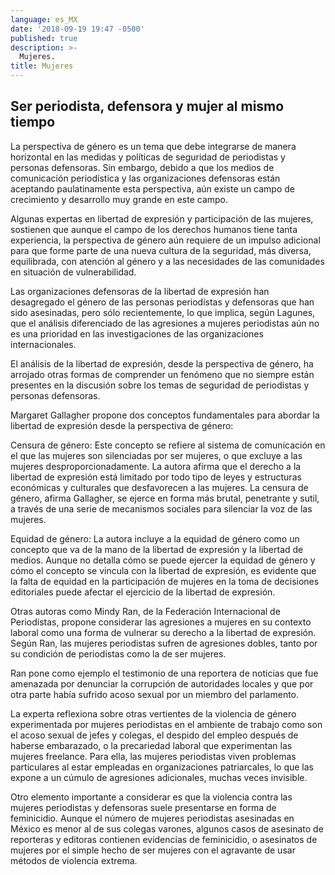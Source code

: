 ```yaml
---
language: es_MX
date: '2018-09-19 19:47 -0500'
published: true
description: >-
  Mujeres.
title: Mujeres
---
```

## Ser periodista, defensora y mujer al mismo tiempo

La perspectiva de género es un tema que debe integrarse de manera horizontal en  las medidas y políticas de seguridad de periodistas y personas defensoras. Sin embargo, debido a que los medios de comunicación periodística y las organizaciones defensoras están aceptando paulatinamente esta perspectiva, aún existe un campo de crecimiento y desarrollo muy grande en este campo.

Algunas expertas en libertad de expresión y participación de las mujeres, sostienen que aunque el campo de los derechos humanos tiene tanta experiencia, la perspectiva de género aún requiere de un impulso adicional para que forme parte de una nueva cultura de la seguridad, más diversa, equilibrada, con atención al género y a las necesidades de las comunidades en situación de vulnerabilidad.

Las organizaciones defensoras de la libertad de expresión han desagregado el género de las personas periodistas y defensoras que han sido asesinadas, pero sólo recientemente, lo que implica, según Lagunes, que el análisis diferenciado de las agresiones a mujeres periodistas aún no es una prioridad en las investigaciones de las organizaciones internacionales.

El análisis de la libertad de expresión, desde la perspectiva de género, ha arrojado otras formas de comprender un fenómeno que no siempre están presentes en la discusión sobre los temas de seguridad de periodistas y personas defensoras.

Margaret Gallagher propone dos conceptos fundamentales para abordar la libertad de expresión desde la perspectiva de género:

Censura de género: Este concepto se refiere al sistema de comunicación en el que las mujeres son silenciadas por ser mujeres, o que excluye a las mujeres desproporcionadamente. La autora afirma que el derecho a la libertad de expresión está limitado por todo tipo de leyes y estructuras económicas y culturales que desfavorecen a las mujeres. La censura de género, afirma Gallagher, se ejerce en forma más brutal, penetrante y sutil, a través de una serie de mecanismos sociales para silenciar la voz de las mujeres.

Equidad de género: La autora incluye a la equidad de género como un concepto que va de la mano de la libertad de expresión y la libertad de medios. Aunque no detalla cómo se puede ejercer la equidad de género y cómo el concepto se vincula con la libertad de expresión, es evidente que la falta de equidad en la participación de mujeres en la toma de decisiones editoriales puede afectar el ejercicio de la libertad de expresión.

Otras autoras como Mindy Ran, de la Federación Internacional de Periodistas, propone considerar las agresiones a mujeres en su contexto laboral como una forma de vulnerar su derecho a la libertad de expresión. Según Ran, las mujeres periodistas sufren de agresiones dobles, tanto por su condición de periodistas como la de ser mujeres.

Ran pone como ejemplo el testimonio de una reportera de noticias que fue amenazada por denunciar la corrupción de autoridades locales y que por otra parte había sufrido  acoso sexual por un miembro del parlamento.

La experta reflexiona sobre otras vertientes de la violencia de género  experimentada por mujeres periodistas en el ambiente de trabajo como son el acoso sexual de jefes y colegas, el despido del empleo después de haberse embarazado, o la precariedad laboral que experimentan las mujeres freelance. Para ella, las mujeres periodistas viven problemas particulares al estar empleadas en organizaciones patriarcales, lo que las expone a un cúmulo de agresiones adicionales, muchas veces invisible.

Otro elemento importante a considerar es que la violencia contra las mujeres periodistas y defensoras suele presentarse en forma de feminicidio. Aunque el número de mujeres periodistas asesinadas en México es menor al de sus colegas varones, algunos casos de asesinato de reporteras y editoras contienen evidencias de feminicidio, o asesinatos de mujeres por el simple hecho de ser mujeres con el agravante de usar métodos de violencia extrema.
